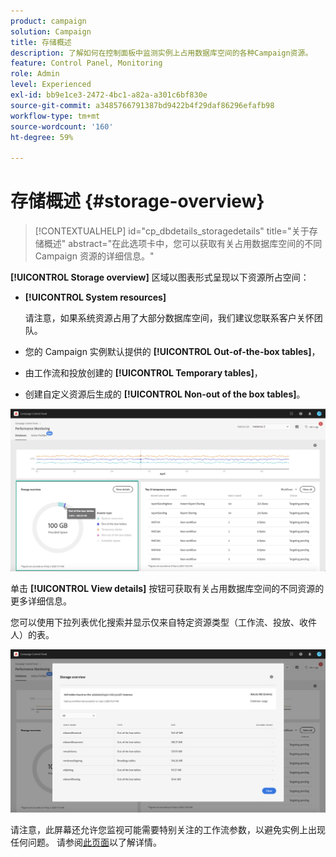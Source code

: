 ```yaml
---
product: campaign
solution: Campaign
title: 存储概述
description: 了解如何在控制面板中监测实例上占用数据库空间的各种Campaign资源。
feature: Control Panel, Monitoring
role: Admin
level: Experienced
exl-id: bb9e1ce3-2472-4bc1-a82a-a301c6bf830e
source-git-commit: a3485766791387bd9422b4f29daf86296efafb98
workflow-type: tm+mt
source-wordcount: '160'
ht-degree: 59%

---
```


# 存储概述 {#storage-overview}

>[!CONTEXTUALHELP]
>id="cp_dbdetails_storagedetails"
>title="关于存储概述"
>abstract="在此选项卡中，您可以获取有关占用数据库空间的不同 Campaign 资源的详细信息。"

**[!UICONTROL Storage overview]** 区域以图表形式呈现以下资源所占空间：

* **[!UICONTROL System resources]**

  请注意，如果系统资源占用了大部分数据库空间，我们建议您联系客户关怀团队。

* 您的 Campaign 实例默认提供的 **[!UICONTROL Out-of-the-box tables]**，
* 由工作流和投放创建的 **[!UICONTROL Temporary tables]**，
* 创建自定义资源后生成的 **[!UICONTROL Non-out of the box tables]**。

![](assets/database-storage-overview.png)

单击 **[!UICONTROL View details]** 按钮可获取有关占用数据库空间的不同资源的更多详细信息。

您可以使用下拉列表优化搜索并显示仅来自特定资源类型（工作流、投放、收件人）的表。

![](assets/database-storage-details.png)

请注意，此屏幕还允许您监视可能需要特别关注的工作流参数，以避免实例上出现任何问题。 请参阅[此页面](workflow-monitoring.md)以了解详情。
